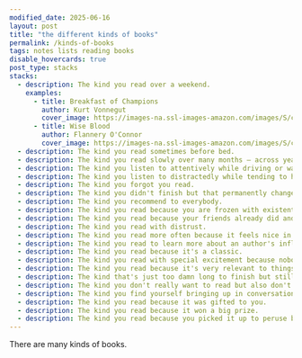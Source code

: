 ```yaml
---
modified_date: 2025-06-16
layout: post
title: "the different kinds of books"
permalink: /kinds-of-books
tags: notes lists reading books
disable_hovercards: true
post_type: stacks
stacks:
  - description: The kind you read over a weekend.
    examples:
      - title: Breakfast of Champions
        author: Kurt Vonnegut
        cover_image: https://images-na.ssl-images-amazon.com/images/S/compressed.photo.goodreads.com/books/1327934446i/4980.jpg
      - title: Wise Blood
        author: Flannery O'Connor
        cover_image: https://images-na.ssl-images-amazon.com/images/S/compressed.photo.goodreads.com/books/1223675478i/337107.jpg
  - description: The kind you read sometimes before bed.
  - description: The kind you read slowly over many months – across years even – because in it there's much to chew on and to read it all quickly would be an inferior accomplishment.
  - description: The kind you listen to attentively while driving or walking or riding the bus.
  - description: The kind you listen to distractedly while tending to housework.
  - description: The kind you forgot you read.
  - description: The kind you didn't finish but that permanently changed how you see the world.
  - description: The kind you recommend to everybody.
  - description: The kind you read because you are frozen with existential ennui and reading it is the only thing you can comfortably do.
  - description: The kind you read because your friends already did and you want to talk to them about a book.
  - description: The kind you read with distrust.
  - description: The kind you read more often because it feels nice in your hands.
  - description: The kind you read to learn more about an author's influences.
  - description: The kind you read because it's a classic.
  - description: The kind you read with special excitement because nobody's ever heard of it and it's your own little discovery.
  - description: The kind you read because it's very relevant to things that are going on.
  - description: The kind that's just too damn long to finish but still worth the time you spent on it.
  - description: The kind you don't really want to read but also don't want to give up on.
  - description: The kind you find yourself bringing up in conversation but you've actually never read.
  - description: The kind you read because it was gifted to you.
  - description: The kind you read because it won a big prize.
  - description: The kind you read because you picked it up to peruse but then found yourself gripped by.
---
```


There are many kinds of books.
<!--more-->